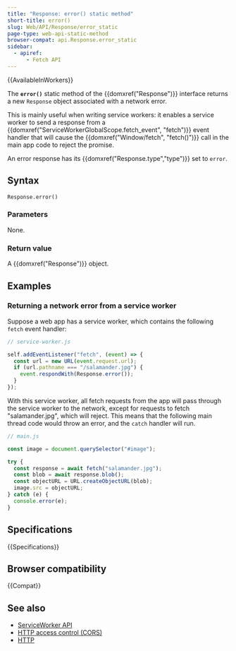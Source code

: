 ```yaml
---
title: "Response: error() static method"
short-title: error()
slug: Web/API/Response/error_static
page-type: web-api-static-method
browser-compat: api.Response.error_static
sidebar:
  - apiref:
      - Fetch API
---
```


{{AvailableInWorkers}}

The **`error()`** static method of the {{domxref("Response")}} interface returns a new `Response` object associated with a network error.

This is mainly useful when writing service workers: it enables a service worker to send a response from a {{domxref("ServiceWorkerGlobalScope.fetch_event", "fetch")}} event handler that will cause the {{domxref("Window/fetch", "fetch()")}} call in the main app code to reject the promise.

An error response has its {{domxref("Response.type","type")}} set to `error`.

## Syntax

```js-nolint
Response.error()
```

### Parameters

None.

### Return value

A {{domxref("Response")}} object.

## Examples

### Returning a network error from a service worker

Suppose a web app has a service worker, which contains the following `fetch` event handler:

```js
// service-worker.js

self.addEventListener("fetch", (event) => {
  const url = new URL(event.request.url);
  if (url.pathname === "/salamander.jpg") {
    event.respondWith(Response.error());
  }
});
```

With this service worker, all fetch requests from the app will pass through the service worker to the network, except for requests to fetch "salamander.jpg", which will reject. This means that the following main thread code would throw an error, and the `catch` handler will run.

```js
// main.js

const image = document.querySelector("#image");

try {
  const response = await fetch("salamander.jpg");
  const blob = await response.blob();
  const objectURL = URL.createObjectURL(blob);
  image.src = objectURL;
} catch (e) {
  console.error(e);
}
```

## Specifications

{{Specifications}}

## Browser compatibility

{{Compat}}

## See also

- [ServiceWorker API](/en-US/docs/Web/API/Service_Worker_API)
- [HTTP access control (CORS)](/en-US/docs/Web/HTTP/Guides/CORS)
- [HTTP](/en-US/docs/Web/HTTP)
